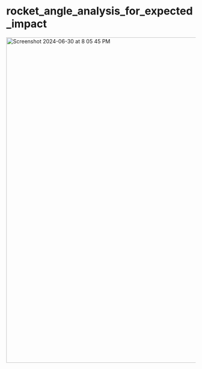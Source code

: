 # rocket_angle_analysis_for_expected_impact

<img width="865" alt="Screenshot 2024-06-30 at 8 05 45 PM" src="https://github.com/AvionicsOfGOAT/rocket_angle_analysis_for_expected_impact/assets/136783693/e2a95eaa-f9ff-4909-984c-222d9ad7c4c2">
